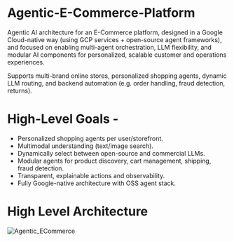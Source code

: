 # Agentic-E-Commerce-Platform

Agentic AI architecture for an E-Commerce platform, designed in a Google Cloud-native way (using GCP services + open-source agent frameworks), and focused on enabling multi-agent orchestration, LLM flexibility, and modular AI components for personalized, scalable customer and operations experiences.

Supports multi-brand online stores, personalized shopping agents, dynamic LLM routing, and backend automation (e.g. order handling, fraud detection, returns).

# High-Level Goals -

- Personalized shopping agents per user/storefront.
- Multimodal understanding (text/image search).
- Dynamically select between open-source and commercial LLMs.
- Modular agents for product discovery, cart management, shipping, fraud detection.
- Transparent, explainable actions and observability.
- Fully Google-native architecture with OSS agent stack.

# High Level Architecture


![Agentic_ECommerce](https://github.com/user-attachments/assets/58d06240-a132-4ccb-9bfb-6af9249faa32)
